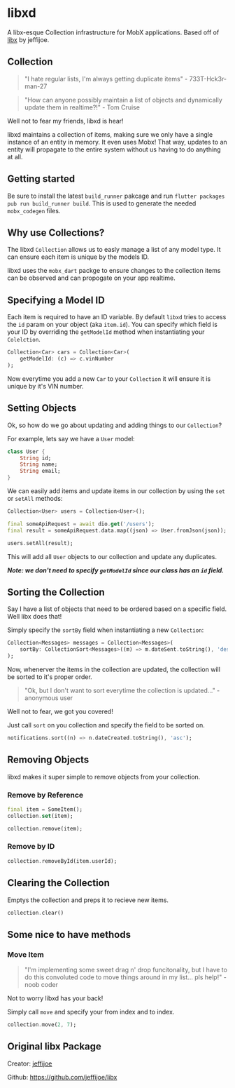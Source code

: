 # libxd

A libx-esque Collection infrastructure for MobX applications. Based off of [libx](https://github.com/jeffijoe/libx) by jeffijoe.

## Collection

> "I hate regular lists, I'm always getting duplicate items" - 733T-Hck3r-man-27

> "How can anyone possibly maintain a list of objects and dynamically update them in realtime?!" - Tom Cruise

Well not to fear my friends, libxd is hear!

libxd maintains a collection of items, making sure we only have a single instance of an entity in memory. It even uses Mobx! That way, updates to an entity will propagate to the entire system without us having to do anything at all.

## Getting started

Be sure to install the latest `build_runner` pakcage and run `flutter packages pub run build_runner build`. This is used to generate the needed `mobx_codegen` files.

## Why use Collections?

The libxd `Collection` allows us to easly manage a list of any model type. It can ensure each item is unique by the models ID.

libxd uses the `mobx_dart` packge to ensure changes to the collection items can be observed and can propogate on your app realtime.

## Specifying a Model ID

Each item is required to have an ID variable. By default `libxd` tries to access the `id` param on your object (aka `item.id`). You can specify which field is your ID by overriding the `getModelId` method when instantiating your `Colelction`.

```dart
Collection<Car> cars = Collection<Car>(
    getModelId: (c) => c.vinNumber
);
```

Now everytime you add a new `Car` to your `Collection` it will ensure it is unique by it's VIN number.

## Setting Objects

Ok, so how do we go about updating and adding things to our `Collection`?

For example, lets say we have a `User` model:

```dart
class User {
    String id;
    String name;
    String email;
}
```

We can easily add items and update items in our collection by using the `set` or `setAll` methods:

```dart
Collection<User> users = Collection<User>();

final someApiRequest = await dio.get('/users');
final result = someApiRequest.data.map((json) => User.fromJson(json));

users.setAll(result);
```

This will add all `User` objects to our collection and update any duplicates.

_**Note: we don't need to specify `getModelId` since our class has an `id` field.**_

## Sorting the Collection

Say I have a list of objects that need to be ordered based on a specific field. Well libx does that!

Simply specify the `sortBy` field when instantiating a new `Collection`:

```dart
Collection<Messages> messages = Collection<Messages>(
    sortBy: CollectionSort<Messages>((m) => m.dateSent.toString(), 'desc'),
);
```

Now, whenerver the items in the collection are updated, the collection will be sorted to it's proper order.

> "Ok, but I don't want to sort everytime the collection is updated..." - anonymous user

Well not to fear, we got you covered!

Just call `sort` on you collection and specify the field to be sorted on.

```dart
notifications.sort((n) => n.dateCreated.toString(), 'asc');
```

## Removing Objects

libxd makes it super simple to remove objects from your collection.

### Remove by Reference

```dart
final item = SomeItem();
collection.set(item);

collection.remove(item);
```

### Remove by ID

```dart
collection.removeById(item.userId);
```

## Clearing the Collection

Emptys the collection and preps it to recieve new items.

```dart
collection.clear()
```

## Some nice to have methods

### Move Item

> "I'm implementing some sweet drag n' drop funcitonality, but I have to do this convoluted code to move things around in my list... pls help!" - noob coder

Not to worry libxd has your back!

Simply call `move` and specify your from index and to index.

```dart
collection.move(2, 7);
```

## Original libx Package

Creator: [jeffijoe](https://github.com/jeffijoe)

Github: https://github.com/jeffijoe/libx

